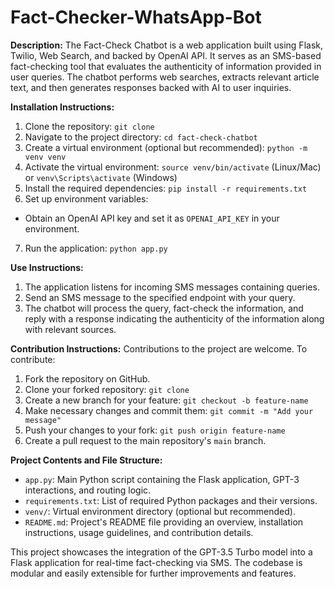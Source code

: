 # Fact-Checker-WhatsApp-Bot

**Description:**
The Fact-Check Chatbot is a web application built using Flask, Twilio, Web Search, and backed by OpenAI API. It serves as an SMS-based fact-checking tool that evaluates the authenticity of information provided in user queries. The chatbot performs web searches, extracts relevant article text, and then generates responses backed with AI to user inquiries.

**Installation Instructions:**
1. Clone the repository: `git clone `
2. Navigate to the project directory: `cd fact-check-chatbot`
3. Create a virtual environment (optional but recommended): `python -m venv venv`
4. Activate the virtual environment: `source venv/bin/activate` (Linux/Mac) or `venv\Scripts\activate` (Windows)
5. Install the required dependencies: `pip install -r requirements.txt`
6. Set up environment variables:
- Obtain an OpenAI API key and set it as `OPENAI_API_KEY` in your environment.
7. Run the application: `python app.py`

**Use Instructions:**
1. The application listens for incoming SMS messages containing queries.
2. Send an SMS message to the specified endpoint with your query.
3. The chatbot will process the query, fact-check the information, and reply with a response indicating the authenticity of the information along with relevant sources.

**Contribution Instructions:**
Contributions to the project are welcome. To contribute:

1. Fork the repository on GitHub.
2. Clone your forked repository: `git clone `
3. Create a new branch for your feature: `git checkout -b feature-name`
4. Make necessary changes and commit them: `git commit -m "Add your message"`
5. Push your changes to your fork: `git push origin feature-name`
6. Create a pull request to the main repository's `main` branch.

**Project Contents and File Structure:**
- `app.py`: Main Python script containing the Flask application, GPT-3 interactions, and routing logic.
- `requirements.txt`: List of required Python packages and their versions.
- `venv/`: Virtual environment directory (optional but recommended).
- `README.md`: Project's README file providing an overview, installation instructions, usage guidelines, and contribution details.

This project showcases the integration of the GPT-3.5 Turbo model into a Flask application for real-time fact-checking via SMS. The codebase is modular and easily extensible for further improvements and features.
